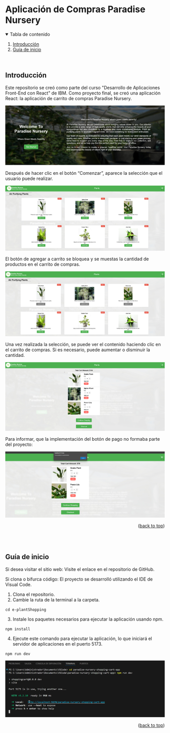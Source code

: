 <!-- Improved compatibility of back to top link: See: https://github.com/othneildrew/Best-README-Template/pull/73 -->
<a id="readme-top"></a>

# Aplicación de Compras Paradise Nursery
<!-- TABLE OF CONTENTS -->
<details open>
  <summary>Tabla de contenido</summary>
  <ol>
    <li><a href="#Introducción">Introducción</a></li>
    <li><a href="#guía-de-inicio">Guía de inicio</a></li>
  </ol>
</details>
<br>


## Introducción
Este repositorio se creó como parte del curso "Desarrollo de Aplicaciones Front-End con React" de IBM.
Como proyecto final, se creó una aplicación React: la aplicación de carrito de compras Paradise Nursery.<br>

![image](https://github.com/DonnyDaniel/e-plantShopping/blob/6be9038f5bb83742c10c982fde1a84e9e6505c8f/bienvenida.jpg)

Después de hacer clic en el botón “Comenzar”, aparece la selección que el usuario puede realizar.<br>

![image](https://github.com/DonnyDaniel/e-plantShopping/blob/6be9038f5bb83742c10c982fde1a84e9e6505c8f/listado_plantas.jpg)

 El botón de agregar a carrito se bloquea y se muestas la cantidad de productos en el carrito de compras.

![image](https://github.com/DonnyDaniel/e-plantShopping/blob/6be9038f5bb83742c10c982fde1a84e9e6505c8f/productos_agregado_carrito_compras.jpg)

Una vez realizada la selección, se puede ver el contenido haciendo clic en el carrito de compras.
Si es necesario, puede aumentar o disminuir la cantidad.<br>

![image](https://github.com/DonnyDaniel/e-plantShopping/blob/6be9038f5bb83742c10c982fde1a84e9e6505c8f/carrito_compras.jpg)

Para informar, que la implementación del botón de pago no formaba parte del proyecto:<br>

![image](https://github.com/DonnyDaniel/e-plantShopping/blob/eb002933b66e2d9f2ca948162c02b492166d43c8/pago.jpg)

<p align="right">(<a href="#readme-top">back to top</a>)</p>
<br>
<br>

## Guía de inicio
Si desea visitar el sitio web: Visite el enlace en el repositorio de GitHub.

Si clona o bifurca código: El proyecto se desarrolló utilizando el IDE de Visual Code.

1. Clona el repositorio.
2. Cambie la ruta de la terminal a la carpeta.
```
cd e-plantShopping
```
3. Instale los paquetes necesarios para ejecutar la aplicación usando npm.
```
npm install
```
4. Ejecute este comando para ejecutar la aplicación, lo que iniciará el servidor de aplicaciones en el puerto 5173.
```
npm run dev
```

![image](https://github.com/DonnyDaniel/e-plantShopping/blob/6fdeac436b8602424295b652f0638b39302280d6/visual_code.jpg)

<p align="right">(<a href="#readme-top">back to top</a>)</p>
<br>

